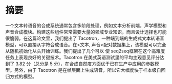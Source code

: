 # 摘要

一个文本转语音的合成系统通常包含多阶段处理，例如文本分析前端，声学模型和声音合成模块。构建这些组件常常需要大量的领域专业知识，而且设计选择也可能很脆弱。在这篇论文里，我们提出了 Tacotron，一种端到端的生成式文本转语音模型，可以直接从字符合成语音。在<文本, 声音>配对数据集上，该模型可以完全从随机初始化从头开始训练。我们提出了几个可以 使 seq2seq框架在这个高难度任务上表现良好的关键技术。Tacotron 在美式英语测试里的平均主观意见评分达到了 3.82 分（总分是 5 分），在合成自然度方面优于已在生产中应用的参数模型。另外，由于 Tacotron 是在帧层面上生成语音，所以它大幅度快于样本级自回归方式的模型。